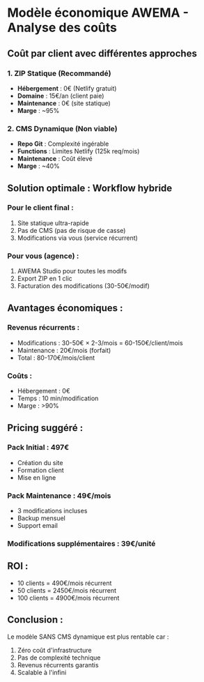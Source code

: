 # Modèle économique AWEMA - Analyse des coûts

## Coût par client avec différentes approches

### 1. ZIP Statique (Recommandé)
- **Hébergement** : 0€ (Netlify gratuit)
- **Domaine** : 15€/an (client paie)
- **Maintenance** : 0€ (site statique)
- **Marge** : ~95%

### 2. CMS Dynamique (Non viable)
- **Repo Git** : Complexité ingérable
- **Functions** : Limites Netlify (125k req/mois)
- **Maintenance** : Coût élevé
- **Marge** : ~40%

## Solution optimale : Workflow hybride

### Pour le client final :
1. Site statique ultra-rapide
2. Pas de CMS (pas de risque de casse)
3. Modifications via vous (service récurrent)

### Pour vous (agence) :
1. AWEMA Studio pour toutes les modifs
2. Export ZIP en 1 clic
3. Facturation des modifications (30-50€/modif)

## Avantages économiques :

### Revenus récurrents :
- Modifications : 30-50€ × 2-3/mois = 60-150€/client/mois
- Maintenance : 20€/mois (forfait)
- Total : 80-170€/mois/client

### Coûts :
- Hébergement : 0€
- Temps : 10 min/modification
- Marge : >90%

## Pricing suggéré :

### Pack Initial : 497€
- Création du site
- Formation client
- Mise en ligne

### Pack Maintenance : 49€/mois
- 3 modifications incluses
- Backup mensuel
- Support email

### Modifications supplémentaires : 39€/unité

## ROI :
- 10 clients = 490€/mois récurrent
- 50 clients = 2450€/mois récurrent
- 100 clients = 4900€/mois récurrent

## Conclusion :
Le modèle SANS CMS dynamique est plus rentable car :
1. Zéro coût d'infrastructure
2. Pas de complexité technique
3. Revenus récurrents garantis
4. Scalable à l'infini